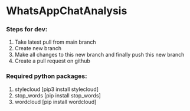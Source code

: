 # WhatsAppChatAnalysis

### Steps for dev:
1. Take latest pull from main branch
2. Create new branch 
3. Make all changes to this new branch and finally push this new branch
4. Create a pull request on github


### Required python packages:
1. stylecloud [pip3 install stylecloud]
2. stop_words [pip install stop_words]
3. wordcloud [pip install wordcloud]
